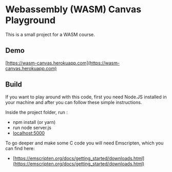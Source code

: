 # Webassembly (WASM) Canvas Playground
This is a small project for a WASM course.

## Demo
[https://wasm-canvas.herokuapp.com](https://wasm-canvas.herokuapp.com) 

## Build

If you want to play around with this code, first you need Node.JS installed in your machine and after you can follow these simple instructions.

Inside the project folder, run :
- npm install (or yarn)
- run node server.js
- [localhost:5000](localhost:5000)

To go deeper and make some C code you will need Emscripten, which you can find here: 

- [https://emscripten.org/docs/getting_started/downloads.html](https://emscripten.org/docs/getting_started/downloads.html)

